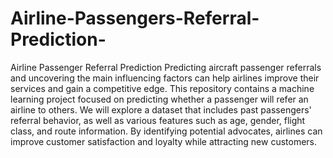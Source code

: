# Airline-Passengers-Referral-Prediction-
Airline Passenger Referral Prediction
Predicting aircraft passenger referrals and uncovering the main influencing factors can help airlines improve their services and gain a competitive edge. This repository contains a machine learning project focused on predicting whether a passenger will refer an airline to others. We will explore a dataset that includes past passengers' referral behavior, as well as various features such as age, gender, flight class, and route information. By identifying potential advocates, airlines can improve customer satisfaction and loyalty while attracting new customers.
